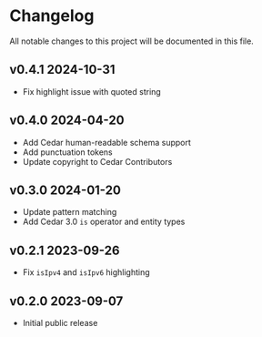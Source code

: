 # Changelog

All notable changes to this project will be documented in this file.

## v0.4.1 2024-10-31

- Fix highlight issue with quoted string

## v0.4.0 2024-04-20

- Add Cedar human-readable schema support
- Add punctuation tokens
- Update copyright to Cedar Contributors

## v0.3.0 2024-01-20

- Update pattern matching
- Add Cedar 3.0 `is` operator and entity types

## v0.2.1 2023-09-26

- Fix `isIpv4` and `isIpv6` highlighting

## v0.2.0 2023-09-07

- Initial public release
